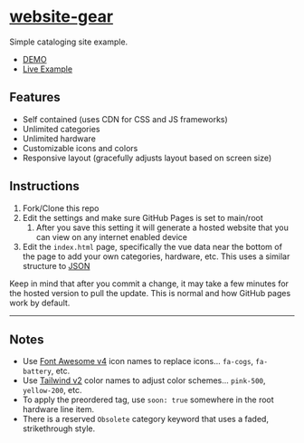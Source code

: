 # [website-gear](https://craigerskine.github.io/website-gear/)
Simple cataloging site example.

* [DEMO](https://craigerskine.github.io/website-gear/)
* [Live Example](https://qrayg.com/rig/)

## Features

* Self contained (uses CDN for CSS and JS frameworks)
* Unlimited categories
* Unlimited hardware
* Customizable icons and colors
* Responsive layout (gracefully adjusts layout based on screen size)

## Instructions

1. Fork/Clone this repo
2. Edit the settings and make sure GitHub Pages is set to main/root 
    1. After you save this setting it will generate a hosted website that you can view on any internet enabled device
3. Edit the `index.html` page, specifically the vue data near the bottom of the page to add your own categories, hardware, etc. This uses a similar structure to [JSON](https://www.w3schools.com/js/js_json.asp)

Keep in mind that after you commit a change, it may take a few minutes for the hosted version to pull the update. This is normal and how GitHub pages work by default.

----

## Notes

* Use [Font Awesome v4](https://fontawesome.com/v4.7.0/icons/) icon names to replace icons... `fa-cogs`, `fa-battery`, etc.
* Use [Tailwind v2](https://tailwindcss.com/docs/customizing-colors) color names to adjust color schemes... `pink-500`, `yellow-200`, etc.
* To apply the preordered tag, use `soon: true` somewhere in the root hardware line item.
* There is a reserved `Obsolete` category keyword that uses a faded, strikethrough style.
